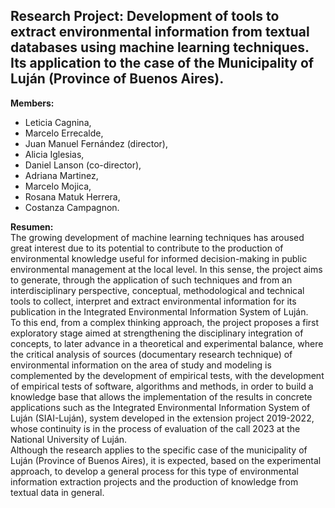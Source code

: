 ## Research Project: Development of tools to extract environmental information from textual databases using machine learning techniques. Its application to the case of the Municipality of Luján (Province of Buenos Aires).

__Members:__ <br />
- Leticia Cagnina,
- Marcelo Errecalde,
- Juan Manuel Fernández (director),
- Alicia Iglesias,
- Daniel Lanson (co-director),
- Adriana Martinez,
- Marcelo Mojica,
- Rosana Matuk Herrera,
- Costanza Campagnon.

__Resumen:__ <br />
The growing development of machine learning techniques has aroused great interest due to its potential to contribute to the production of environmental knowledge useful for informed decision-making in public environmental management at the local level. In this sense, the project aims to generate, through the application of such techniques and from an interdisciplinary perspective, conceptual, methodological and technical tools to collect, interpret and extract environmental information for its publication in the Integrated Environmental Information System of Luján.  <br />
To this end, from a complex thinking approach, the project proposes a first exploratory stage aimed at strengthening the disciplinary integration of concepts, to later advance in a theoretical and experimental balance, where the critical analysis of sources (documentary research technique) of environmental information on the area of study and modeling is complemented by the development of empirical tests, with the development of empirical tests of software, algorithms and methods, in order to build a knowledge base that allows the implementation of the results in concrete applications such as the Integrated Environmental Information System of Luján (SIAI-Luján), system developed in the extension project 2019-2022, whose continuity is in the process of evaluation of the call 2023 at the National University of Luján.  <br />
Although the research applies to the specific case of the municipality of Luján (Province of Buenos Aires), it is expected, based on the experimental approach, to develop a general process for this type of environmental information extraction projects and the production of knowledge from textual data in general.
